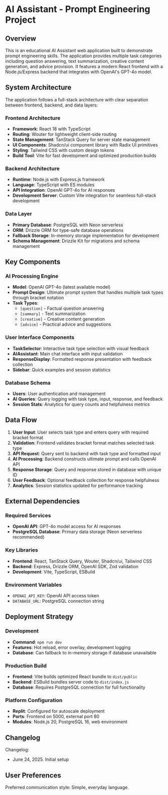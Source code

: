 # AI Assistant - Prompt Engineering Project

## Overview

This is an educational AI Assistant web application built to demonstrate prompt engineering skills. The application provides multiple task categories including question answering, text summarization, creative content generation, and advice provision. It features a modern React frontend with a Node.js/Express backend that integrates with OpenAI's GPT-4o model.

## System Architecture

The application follows a full-stack architecture with clear separation between frontend, backend, and data layers:

### Frontend Architecture
- **Framework**: React 18 with TypeScript
- **Routing**: Wouter for lightweight client-side routing
- **State Management**: TanStack Query for server state management
- **UI Components**: Shadcn/ui component library with Radix UI primitives
- **Styling**: Tailwind CSS with custom design tokens
- **Build Tool**: Vite for fast development and optimized production builds

### Backend Architecture
- **Runtime**: Node.js with Express.js framework
- **Language**: TypeScript with ES modules
- **API Integration**: OpenAI GPT-4o for AI responses
- **Development Server**: Custom Vite integration for seamless full-stack development

### Data Layer
- **Primary Database**: PostgreSQL with Neon serverless
- **ORM**: Drizzle ORM for type-safe database operations
- **Fallback Storage**: In-memory storage implementation for development
- **Schema Management**: Drizzle Kit for migrations and schema management

## Key Components

### AI Processing Engine
- **Model**: OpenAI GPT-4o (latest available model)
- **Prompt Design**: Ultimate prompt system that handles multiple task types through bracket notation
- **Task Types**: 
  - `[question]` - Factual question answering
  - `[summary]` - Text summarization
  - `[creative]` - Creative content generation
  - `[advice]` - Practical advice and suggestions

### User Interface Components
- **TaskSelector**: Interactive task type selection with visual feedback
- **AIAssistant**: Main chat interface with input validation
- **ResponseDisplay**: Formatted response presentation with feedback collection
- **Sidebar**: Quick examples and session statistics

### Database Schema
- **Users**: User authentication and management
- **AI Queries**: Query logging with task type, input, response, and feedback
- **Session Stats**: Analytics for query counts and helpfulness metrics

## Data Flow

1. **User Input**: User selects task type and enters query with required bracket format
2. **Validation**: Frontend validates bracket format matches selected task type
3. **API Request**: Query sent to backend with task type and formatted input
4. **AI Processing**: Backend constructs ultimate prompt and calls OpenAI API
5. **Response Storage**: Query and response stored in database with unique ID
6. **User Feedback**: Optional feedback collection for response helpfulness
7. **Analytics**: Session statistics updated for performance tracking

## External Dependencies

### Required Services
- **OpenAI API**: GPT-4o model access for AI responses
- **PostgreSQL Database**: Primary data storage (Neon serverless recommended)

### Key Libraries
- **Frontend**: React, TanStack Query, Wouter, Shadcn/ui, Tailwind CSS
- **Backend**: Express, Drizzle ORM, OpenAI SDK, Zod validation
- **Development**: Vite, TypeScript, ESBuild

### Environment Variables
- `OPENAI_API_KEY`: OpenAI API access token
- `DATABASE_URL`: PostgreSQL connection string

## Deployment Strategy

### Development
- **Command**: `npm run dev`
- **Features**: Hot reload, error overlay, development logging
- **Database**: Can fallback to in-memory storage if database unavailable

### Production Build
- **Frontend**: Vite builds optimized React bundle to `dist/public`
- **Backend**: ESBuild bundles server code to `dist/index.js`
- **Database**: Requires PostgreSQL connection for full functionality

### Platform Configuration
- **Replit**: Configured for autoscale deployment
- **Ports**: Frontend on 5000, external port 80
- **Modules**: Node.js 20, PostgreSQL 16, web environment

## Changelog

Changelog:
- June 24, 2025. Initial setup

## User Preferences

Preferred communication style: Simple, everyday language.